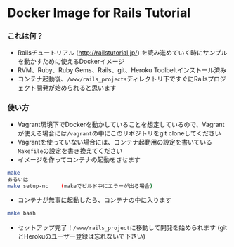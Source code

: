 Docker Image for Rails Tutorial
===============================

### これは何？
*  Railsチュートリアル (<http://railstutorial.jp/>) を読み進めていく時にサンプルを動かすために使えるDockerイメージ
*  RVM、Ruby、Ruby Gems、Rails、git、Heroku Toolbeltインストール済み
*  コンテナ起動後、`/www/rails_projects`ディレクトリ下ですぐにRailsプロジェクト開発が始められると思います

### 使い方
*  Vagrant環境下でDockerを動かしていることを想定しているので、Vagrantが使える場合には`/vagrant`の中にこのリポジトリをgit cloneしてください
*  Vagrantを使っていない場合には、コンテナ起動用の設定を書いている`Makefile`の設定を書き換えてください
*  イメージを作ってコンテナの起動をさせます

```bash
make
あるいは
make setup-nc    (makeでビルド中にエラーが出る場合) 
```

*  コンテナが無事に起動したら、コンテナの中に入ります

```bash
make bash
```

*  セットアップ完了！`/www/rails_project`に移動して開発を始められます (gitとHerokuのユーザー登録は忘れないで下さい)

